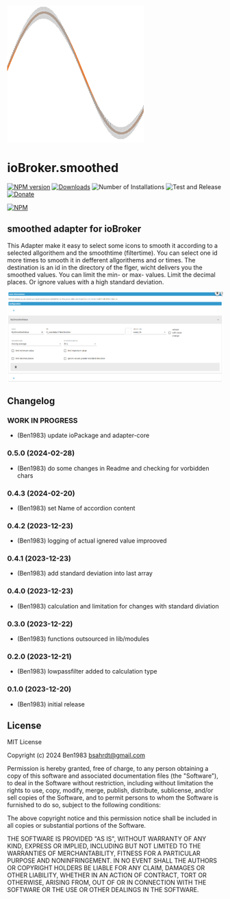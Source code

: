 ![Logo](admin/smoothed.png)
# ioBroker.smoothed

[![NPM version](https://img.shields.io/npm/v/iobroker.smoothed.svg)](https://www.npmjs.com/package/iobroker.smoothed)
[![Downloads](https://img.shields.io/npm/dm/iobroker.smoothed.svg)](https://www.npmjs.com/package/iobroker.smoothed)
![Number of Installations](https://iobroker.live/badges/smoothed-installed.svg)
![Test and Release](https://github.com/BenAhrdt/iobroker.smoothed/workflows/Test%20and%20Release/badge.svg)
[![Donate](https://img.shields.io/badge/paypal-donate%20|%20spenden-blue.svg)](https://paypal.me/besc83)

[![NPM](https://nodei.co/npm/iobroker.smoothed.png?downloads=true)](https://nodei.co/npm/iobroker.janitza-gridvis/)

## smoothed adapter for ioBroker
This Adapter make it easy to select some icons to smooth it
according to a selected allgorithem and the smoothtime (filtertime).
You can select one id more times to smooth it in defferent allgorithems
and or times.
The destination is an id in the directory of the flger, wicht delivers you
the smoothed values.
You can limit the min- or max- values.
Limit the decimal places.
Or ignore values with a high standard deviation.

![alt text](image.png)

## Changelog
<!--
	Placeholder for the next version (at the beginning of the line):
	### **WORK IN PROGRESS**
-->
### **WORK IN PROGRESS**
* (Ben1983) update ioPackage and adapter-core

### 0.5.0 (2024-02-28)
* (Ben1983) do some changes in Readme and checking for vorbidden chars

### 0.4.3 (2024-02-20)
* (Ben1983) set Name of accordion content

### 0.4.2 (2023-12-23)
* (Ben1983) logging of actual ignered value improoved

### 0.4.1 (2023-12-23)
* (Ben1983) add standard deviation into last array

### 0.4.0 (2023-12-23)
* (Ben1983) calculation and limitation for changes with standard diviation

### 0.3.0 (2023-12-22)
* (Ben1983) functions outsourced in lib/modules

### 0.2.0 (2023-12-21)
* (Ben1983) lowpassfilter added to calculation type

### 0.1.0 (2023-12-20)
* (Ben1983) initial release

## License
MIT License

Copyright (c) 2024 Ben1983 <bsahrdt@gmail.com>

Permission is hereby granted, free of charge, to any person obtaining a copy
of this software and associated documentation files (the "Software"), to deal
in the Software without restriction, including without limitation the rights
to use, copy, modify, merge, publish, distribute, sublicense, and/or sell
copies of the Software, and to permit persons to whom the Software is
furnished to do so, subject to the following conditions:

The above copyright notice and this permission notice shall be included in all
copies or substantial portions of the Software.

THE SOFTWARE IS PROVIDED "AS IS", WITHOUT WARRANTY OF ANY KIND, EXPRESS OR
IMPLIED, INCLUDING BUT NOT LIMITED TO THE WARRANTIES OF MERCHANTABILITY,
FITNESS FOR A PARTICULAR PURPOSE AND NONINFRINGEMENT. IN NO EVENT SHALL THE
AUTHORS OR COPYRIGHT HOLDERS BE LIABLE FOR ANY CLAIM, DAMAGES OR OTHER
LIABILITY, WHETHER IN AN ACTION OF CONTRACT, TORT OR OTHERWISE, ARISING FROM,
OUT OF OR IN CONNECTION WITH THE SOFTWARE OR THE USE OR OTHER DEALINGS IN THE
SOFTWARE.